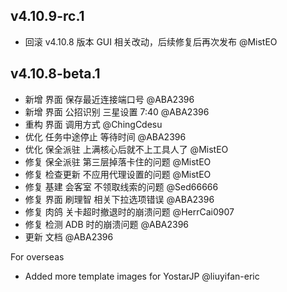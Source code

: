 ## v4.10.9-rc.1

- 回滚 v4.10.8 版本 GUI 相关改动，后续修复后再次发布 @MistEO

## v4.10.8-beta.1

- 新增 界面 保存最近连接端口号 @ABA2396
- 新增 界面 公招识别 三星设置 7:40 @ABA2396
- 重构 界面 调用方式 @ChingCdesu
- 优化 任务中途停止 等待时间 @ABA2396
- 优化 保全派驻 上满核心后就不上工具人了 @MistEO
- 修复 保全派驻 第三层掉落卡住的问题 @MistEO
- 修复 检查更新 不应用代理设置的问题 @MistEO
- 修复 基建 会客室 不领取线索的问题 @Sed66666
- 修复 界面 刷理智 相关下拉选项错误 @ABA2396
- 修复 肉鸽 关卡超时撤退时的崩溃问题 @HerrCai0907
- 修复 检测 ADB 时的崩溃问题 @ABA2396
- 更新 文档 @ABA2396

For overseas

- Added more template images for YostarJP @liuyifan-eric
